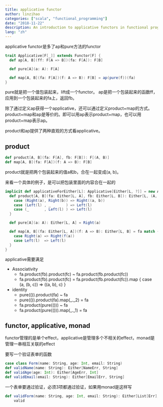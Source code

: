 ```yaml
---
title: applicative functor
author: linzihao
categories: ["scala", "functional_programming"]
date: "2018-11-22"
description: An introduction to applicative functors in functional programming, explaining their definition, methods, and properties with Scala code examples. The post covers the ap and pure methods, as well as the product-based definition of applicatives.
lang: "zh"
---
```


applicative functor是多了ap和pure方法的functor
```scala
trait Applicative[F[_]] extends Functor[F] {
  def ap[A, B](ff: F[A => B])(fa: F[A]): F[B]

  def pure[A](a: A): F[A]

  def map[A, B](fa: F[A])(f: A => B): F[B] = ap(pure(f))(fa)
}
```
pure就是把一个值包装起来，lift成一个functor。
ap是把一个包装起来的函数ff，应用到一个包装起来的fa上，返回fb。

除了通过定义ap获得一个applicative，还可以通过定义product+map的方式。product+map和ap是等价的。即可以用ap表示product+map，也可以用product+map表示ap。

product和ap提供了两种直观的方式看applicative。

## product
```scala
def product[A, B](fa: F[A], fb: F[B]): F[(A, B)]
def map[A, B](fa: F[A])(f: A => B): F[B]
```
product就是把两个包装起来的值a和b，合在一起变成(a, b)。

来看一个具体的例子，是可以把包装里面的内容合在一起的
```scala
implicit def applicativeForEither[L]: Applicative[Either[L, ?]] = new Applicative[Either[L, ?]] {
  def product[A, B](fa: Either[L, A], fb: Either[L, B]): Either[L, (A, B)] = (fa, fb) match {
    case (Right(a), Right(b)) => Right((a, b))
    case (Left(l) , _       ) => Left(l)
    case (_       , Left(l) ) => Left(l)
  }

  def pure[A](a: A): Either[L, A] = Right(a)

  def map[A, B](fa: Either[L, A])(f: A => B): Either[L, B] = fa match {
    case Right(a) => Right(f(a))
    case Left(l)  => Left(l)
  }
}
```

applicative需要满足
- Associativity
	- fa.product(fb).product(fc) ~ fa.product(fb.product(fc))
	- fa.product(fb).product(fc) = fa.product(fb.product(fc)).map { case (a, (b, c)) => ((a, b), c) }
- identity
	- pure(()).product(fa) ~ fa
	- pure(()).product(fa).map(_._2) = fa
	- fa.product(pure(())) ~ fa
	- fa.product(pure(())).map(_._1) = fa

## functor, applicative, monad
functor管理的是单个effect，applicative是管理多个不相关的effect，monad是管理一串相互关联的effect

要写一个验证表单的函数
```scala
case class Form(name: String, age: Int, email: String)
def validName(name: String): Either[NameErr, String]
def validAge(age: Int): Either[AgeErr, Int]
def validEmail(email: String): Either[EmailErr, String]
```

一个表单要通过验证，必须3项都通过验证，如果用monad是这样写
```scala
def validForm(name: String, age: Int, email: String): Either[List[Err], Form] = 
	valid
```